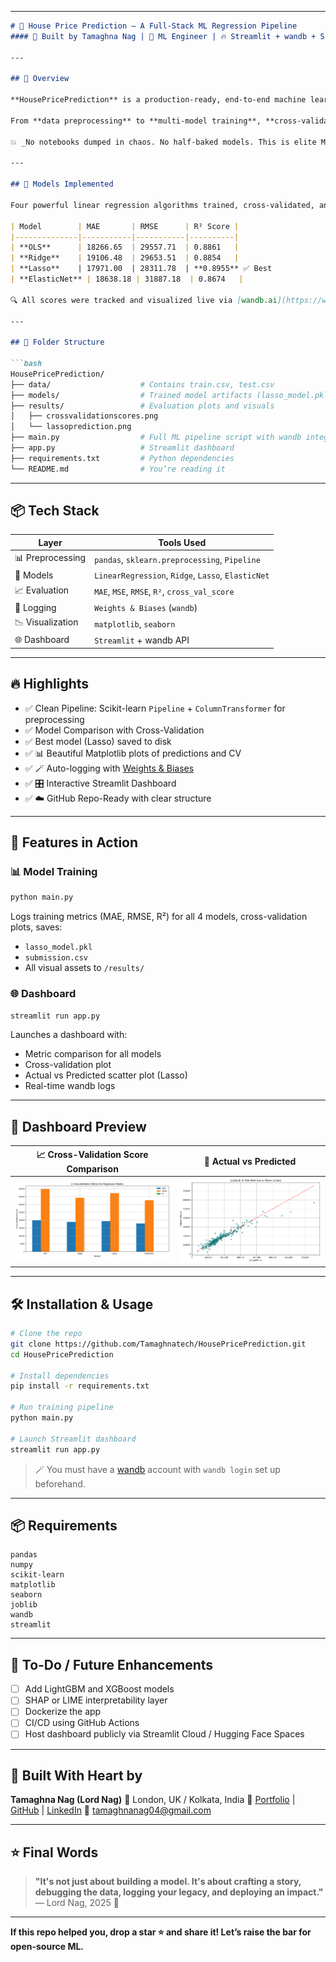 
---

````markdown
# 🏡 House Price Prediction — A Full-Stack ML Regression Pipeline
#### 📍 Built by Tamaghna Nag | 👑 ML Engineer | 🔥 Streamlit + wandb + Scikit-learn Power Stack

---

## 🚀 Overview

**HousePricePrediction** is a production-ready, end-to-end machine learning pipeline for predicting residential house prices based on structured data.

From **data preprocessing** to **multi-model training**, **cross-validation**, **performance visualizations**, and even a **real-time Streamlit dashboard** integrated with **Weights & Biases (wandb)** — this project demonstrates the **full ML lifecycle** done right.

💥 _No notebooks dumped in chaos. No half-baked models. This is elite ML engineering, structured, logged, and deployed._

---

## 🧠 Models Implemented

Four powerful linear regression algorithms trained, cross-validated, and benchmarked:

| Model        | MAE       | RMSE      | R² Score |
|--------------|-----------|-----------|----------|
| **OLS**      | 18266.65  | 29557.71  | 0.8861   |
| **Ridge**    | 19106.48  | 29653.51  | 0.8854   |
| **Lasso**    | 17971.00  | 28311.78  | **0.8955** ✅ Best
| **ElasticNet** | 18638.18 | 31887.18  | 0.8674   |

🔍 All scores were tracked and visualized live via [wandb.ai](https://wandb.ai/nagtamaghna-oxford-vision-and-sensor-technology/house-price-prediction)

---

## 📁 Folder Structure

```bash
HousePricePrediction/
├── data/                    # Contains train.csv, test.csv
├── models/                  # Trained model artifacts (lasso_model.pkl)
├── results/                 # Evaluation plots and visuals
│   ├── crossvalidationscores.png
│   └── lassoprediction.png
├── main.py                  # Full ML pipeline script with wandb integration
├── app.py                   # Streamlit dashboard
├── requirements.txt         # Python dependencies
└── README.md                # You’re reading it
````

---

## 📦 Tech Stack

| Layer            | Tools Used                                         |
| ---------------- | -------------------------------------------------- |
| 📊 Preprocessing | `pandas`, `sklearn.preprocessing`, `Pipeline`      |
| 🤖 Models        | `LinearRegression`, `Ridge`, `Lasso`, `ElasticNet` |
| 📈 Evaluation    | `MAE`, `MSE`, `RMSE`, `R²`, `cross_val_score`      |
| 🔬 Logging       | `Weights & Biases` (`wandb`)                       |
| 📉 Visualization | `matplotlib`, `seaborn`                            |
| 🌐 Dashboard     | `Streamlit` + wandb API                            |

---

## 🔥 Highlights

* ✅ Clean Pipeline: Scikit-learn `Pipeline` + `ColumnTransformer` for preprocessing
* ✅ Model Comparison with Cross-Validation
* ✅ Best model (Lasso) saved to disk
* ✅ 📊 Beautiful Matplotlib plots of predictions and CV
* ✅ 🪄 Auto-logging with [Weights & Biases](https://wandb.ai/)
* ✅ 🎛️ Interactive Streamlit Dashboard
* ✅ ☁️ GitHub Repo-Ready with clear structure

---

## 🎯 Features in Action

### 📊 Model Training

```bash
python main.py
```

Logs training metrics (MAE, RMSE, R²) for all 4 models, cross-validation plots, saves:

* `lasso_model.pkl`
* `submission.csv`
* All visual assets to `/results/`

### 🌐 Dashboard

```bash
streamlit run app.py
```

Launches a dashboard with:

* Metric comparison for all models
* Cross-validation plot
* Actual vs Predicted scatter plot (Lasso)
* Real-time wandb logs

---

## 📸 Dashboard Preview

| 📈 Cross-Validation Score Comparison     | 🎯 Actual vs Predicted                |
| ---------------------------------------- | ------------------------------------- |
| ![cv](results/crossvalidationscores.png) | ![lasso](results/lassoprediction.png) |

---

## 🛠 Installation & Usage

```bash
# Clone the repo
git clone https://github.com/Tamaghnatech/HousePricePrediction.git
cd HousePricePrediction

# Install dependencies
pip install -r requirements.txt

# Run training pipeline
python main.py

# Launch Streamlit dashboard
streamlit run app.py
```

> 🪄 You must have a [wandb](https://wandb.ai) account with `wandb login` set up beforehand.

---

## 📦 Requirements

```
pandas
numpy
scikit-learn
matplotlib
seaborn
joblib
wandb
streamlit
```

---

## 🧪 To-Do / Future Enhancements

* [ ] Add LightGBM and XGBoost models
* [ ] SHAP or LIME interpretability layer
* [ ] Dockerize the app
* [ ] CI/CD using GitHub Actions
* [ ] Host dashboard publicly via Streamlit Cloud / Hugging Face Spaces

---

## 👑 Built With Heart by

**Tamaghna Nag (Lord Nag)**
📍 London, UK / Kolkata, India
🔗 [Portfolio](https://tamaghnatech.in) | [GitHub](https://github.com/Tamaghnatech) | [LinkedIn](https://www.linkedin.com/in/tamaghna99/)
📧 [tamaghnanag04@gmail.com](mailto:tamaghnanag04@gmail.com)

---

## ⭐ Final Words

> **"It's not just about building a model. It's about crafting a story, debugging the data, logging your legacy, and deploying an impact."**
> — Lord Nag, 2025 🧠

---

**If this repo helped you, drop a star ⭐ and share it! Let’s raise the bar for open-source ML.**

````
